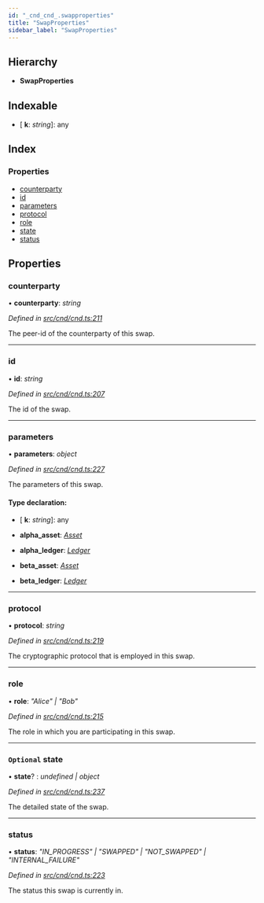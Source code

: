 ```yaml
---
id: "_cnd_cnd_.swapproperties"
title: "SwapProperties"
sidebar_label: "SwapProperties"
---
```


## Hierarchy

* **SwapProperties**

## Indexable

* \[ **k**: *string*\]: any

## Index

### Properties

* [counterparty](_cnd_cnd_.swapproperties.md#counterparty)
* [id](_cnd_cnd_.swapproperties.md#id)
* [parameters](_cnd_cnd_.swapproperties.md#parameters)
* [protocol](_cnd_cnd_.swapproperties.md#protocol)
* [role](_cnd_cnd_.swapproperties.md#role)
* [state](_cnd_cnd_.swapproperties.md#optional-state)
* [status](_cnd_cnd_.swapproperties.md#status)

## Properties

###  counterparty

• **counterparty**: *string*

*Defined in [src/cnd/cnd.ts:211](https://github.com/comit-network/comit-js-sdk/blob/364611d/src/cnd/cnd.ts#L211)*

The peer-id of the counterparty of this swap.

___

###  id

• **id**: *string*

*Defined in [src/cnd/cnd.ts:207](https://github.com/comit-network/comit-js-sdk/blob/364611d/src/cnd/cnd.ts#L207)*

The id of the swap.

___

###  parameters

• **parameters**: *object*

*Defined in [src/cnd/cnd.ts:227](https://github.com/comit-network/comit-js-sdk/blob/364611d/src/cnd/cnd.ts#L227)*

The parameters of this swap.

#### Type declaration:

* \[ **k**: *string*\]: any

* **alpha_asset**: *[Asset](_cnd_cnd_.asset.md)*

* **alpha_ledger**: *[Ledger](_cnd_cnd_.ledger.md)*

* **beta_asset**: *[Asset](_cnd_cnd_.asset.md)*

* **beta_ledger**: *[Ledger](_cnd_cnd_.ledger.md)*

___

###  protocol

• **protocol**: *string*

*Defined in [src/cnd/cnd.ts:219](https://github.com/comit-network/comit-js-sdk/blob/364611d/src/cnd/cnd.ts#L219)*

The cryptographic protocol that is employed in this swap.

___

###  role

• **role**: *"Alice" | "Bob"*

*Defined in [src/cnd/cnd.ts:215](https://github.com/comit-network/comit-js-sdk/blob/364611d/src/cnd/cnd.ts#L215)*

The role in which you are participating in this swap.

___

### `Optional` state

• **state**? : *undefined | object*

*Defined in [src/cnd/cnd.ts:237](https://github.com/comit-network/comit-js-sdk/blob/364611d/src/cnd/cnd.ts#L237)*

The detailed state of the swap.

___

###  status

• **status**: *"IN_PROGRESS" | "SWAPPED" | "NOT_SWAPPED" | "INTERNAL_FAILURE"*

*Defined in [src/cnd/cnd.ts:223](https://github.com/comit-network/comit-js-sdk/blob/364611d/src/cnd/cnd.ts#L223)*

The status this swap is currently in.
